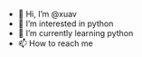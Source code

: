 - 👋 Hi, I’m @xuav
- 👀 I’m interested in python
- 🌱 I’m currently learning python
- 📫 How to reach me 

<!---
xuav/xuav is a ✨ special ✨ repository because its `README.md` (this file) appears on your GitHub profile.
You can click the Preview link to take a look at your changes.
--->
